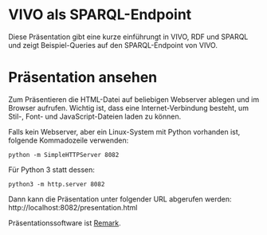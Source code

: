 # VIVO als SPARQL-Endpoint

Diese Präsentation gibt eine kurze einführungt in VIVO, RDF und SPARQL und zeigt Beispiel-Queries auf den SPARQL-Endpoint von VIVO.

# Präsentation ansehen
Zum Präsentieren die HTML-Datei auf beliebigen Webserver ablegen und im Browser aufrufen. Wichtig ist, dass eine Internet-Verbindung besteht, um Stil-, Font- und JavaScript-Dateien laden zu können.

Falls kein Webserver, aber ein Linux-System mit Python vorhanden ist, folgende Kommadozeile verwenden:

    python -m SimpleHTTPServer 8082 

Für Python 3 statt dessen:

    python3 -m http.server 8082 

Dann kann die Präsentation unter folgender URL abgerufen werden: http://localhost:8082/presentation.html

Präsentationssoftware ist [Remark](http://remarkjs.com/).
